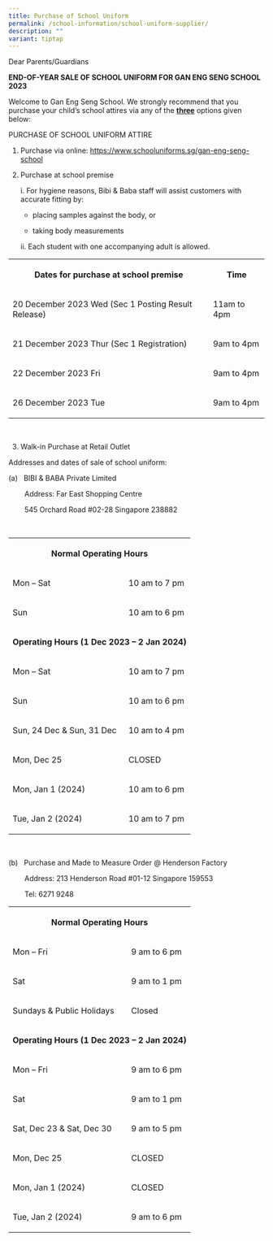 ```yaml
---
title: Purchase of School Uniform
permalink: /school-information/school-uniform-supplier/
description: ""
variant: tiptap
---
```

<p>Dear Parents/Guardians</p><p><strong>END-OF-YEAR SALE OF SCHOOL UNIFORM FOR GAN ENG SENG SCHOOL 2023</strong></p><p>Welcome to Gan Eng Seng School. We strongly recommend that you purchase your child’s school attires via any of the <strong><u>three</u></strong> options given below:</p><p>PURCHASE OF SCHOOL UNIFORM ATTIRE</p><ol data-tight="true" class="tight"><li><p>Purchase via online: <a href="https://www.schooluniforms.sg/gan-eng-seng-school" rel="noopener noreferrer nofollow" target="_blank">https://www.schooluniforms.sg/gan-eng-seng-school</a></p><p></p></li><li><p>Purchase at school premise</p><p>i. For hygiene reasons, Bibi &amp; Baba staff will assist customers with accurate fitting by:</p><ul data-tight="true" class="tight"><li><p>placing samples against the body, or</p></li><li><p>taking body measurements</p></li></ul><p>ii. Each student with one accompanying adult is allowed.</p></li></ol><p></p><table><tbody><tr><th rowspan="1" colspan="1"><p>Dates for purchase at school premise</p></th><th rowspan="1" colspan="1"><p>Time</p></th></tr><tr><td rowspan="1" colspan="1"><p>20 December 2023 Wed (Sec 1 Posting Result Release)</p></td><td rowspan="1" colspan="1"><p>11am to 4pm</p></td></tr><tr><td rowspan="1" colspan="1"><p>21 December 2023 Thur (Sec 1 Registration)</p></td><td rowspan="1" colspan="1"><p>9am to 4pm</p></td></tr><tr><td rowspan="1" colspan="1"><p>22 December 2023 Fri</p></td><td rowspan="1" colspan="1"><p>9am to 4pm</p></td></tr><tr><td rowspan="1" colspan="1"><p>26 December 2023 Tue</p></td><td rowspan="1" colspan="1"><p>9am to 4pm</p></td></tr></tbody></table><p></p><p>&nbsp;</p><ol start="3" data-tight="true" class="tight"><li><p>Walk-in Purchase at Retail Outlet</p></li></ol><p>Addresses and dates of sale of school uniform:</p><p>(a)&nbsp; &nbsp;BIBI &amp; BABA Private Limited</p><p>&nbsp; &nbsp; &nbsp; &nbsp; Address: Far East Shopping Centre</p><p>&nbsp;&nbsp;&nbsp;&nbsp;&nbsp;&nbsp;&nbsp; 545 Orchard Road #02-28 Singapore 238882</p><p>&nbsp;&nbsp;&nbsp;&nbsp;&nbsp;&nbsp;&nbsp;&nbsp;&nbsp;&nbsp;&nbsp;&nbsp;&nbsp;</p><table><tbody><tr><th rowspan="1" colspan="2"><p>Normal Operating Hours</p></th></tr><tr><td rowspan="1" colspan="1"><p>Mon – Sat</p></td><td rowspan="1" colspan="1"><p>10 am to 7 pm</p></td></tr><tr><td rowspan="1" colspan="1"><p>Sun</p></td><td rowspan="1" colspan="1"><p>10 am to 6 pm</p></td></tr><tr><td rowspan="1" colspan="2"><p><strong>Operating Hours&nbsp;(1 Dec 2023 – 2 Jan 2024)</strong></p></td></tr><tr><td rowspan="1" colspan="1"><p>Mon – Sat</p></td><td rowspan="1" colspan="1"><p>10 am to 7 pm</p></td></tr><tr><td rowspan="1" colspan="1"><p>Sun</p></td><td rowspan="1" colspan="1"><p>10 am to 6 pm</p></td></tr><tr><td rowspan="1" colspan="1"><p>Sun, 24 Dec &amp; Sun, 31 Dec</p></td><td rowspan="1" colspan="1"><p>10 am to 4 pm</p></td></tr><tr><td rowspan="1" colspan="1"><p>Mon, Dec 25</p></td><td rowspan="1" colspan="1"><p>CLOSED</p></td></tr><tr><td rowspan="1" colspan="1"><p>Mon, Jan 1 (2024)</p></td><td rowspan="1" colspan="1"><p>10 am to 6 pm</p></td></tr><tr><td rowspan="1" colspan="1"><p>Tue, Jan 2 (2024)</p></td><td rowspan="1" colspan="1"><p>10 am to 7 pm</p></td></tr></tbody></table><p></p><p>&nbsp;&nbsp;&nbsp;&nbsp;&nbsp;&nbsp;&nbsp;&nbsp;&nbsp;</p><p>(b) &nbsp;&nbsp;Purchase and Made to Measure Order @ Henderson Factory&nbsp;</p><p>&nbsp; &nbsp; &nbsp; &nbsp; Address: 213 Henderson Road #01-12 Singapore 159553</p><p>&nbsp; &nbsp;&nbsp;&nbsp; &nbsp; Tel: 6271 9248</p><p></p><table><tbody><tr><th rowspan="1" colspan="2"><p>Normal Operating Hours</p></th></tr><tr><td rowspan="1" colspan="1"><p>Mon – Fri</p></td><td rowspan="1" colspan="1"><p>9 am to 6 pm</p></td></tr><tr><td rowspan="1" colspan="1"><p>Sat</p></td><td rowspan="1" colspan="1"><p>9 am to 1 pm</p></td></tr><tr><td rowspan="1" colspan="1"><p>Sundays &amp; Public Holidays</p></td><td rowspan="1" colspan="1"><p>Closed</p></td></tr><tr><td rowspan="1" colspan="2"><p><strong>Operating Hours&nbsp;(1 Dec 2023 – 2 Jan 2024)</strong></p></td></tr><tr><td rowspan="1" colspan="1"><p>Mon – Fri</p></td><td rowspan="1" colspan="1"><p>9 am to 6 pm</p></td></tr><tr><td rowspan="1" colspan="1"><p>Sat</p></td><td rowspan="1" colspan="1"><p>9 am to 1 pm</p></td></tr><tr><td rowspan="1" colspan="1"><p>Sat, Dec 23 &amp; Sat, Dec 30</p></td><td rowspan="1" colspan="1"><p>9 am to 5 pm</p></td></tr><tr><td rowspan="1" colspan="1"><p>Mon, Dec 25</p></td><td rowspan="1" colspan="1"><p>CLOSED</p></td></tr><tr><td rowspan="1" colspan="1"><p>Mon, Jan 1 (2024)</p></td><td rowspan="1" colspan="1"><p>CLOSED</p></td></tr><tr><td rowspan="1" colspan="1"><p>Tue, Jan 2 (2024)</p></td><td rowspan="1" colspan="1"><p>9 am to 6 pm</p></td></tr></tbody></table><p></p><p></p>